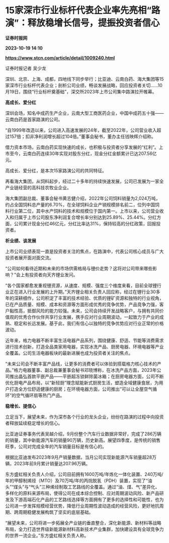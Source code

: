 # 15家深市行业标杆代表企业率先亮相“路演”：释放稳增长信号，提振投资者信心
**证券时报网**

**2023-10-19 14:10**

**https://www.stcn.com/article/detail/1009240.html**

证券时报记者 吴少龙

深圳、北京、上海、成都，四地线下同步举行；比亚迪、云南白药、海大集团等15家深市行业标杆代表企业；剖析公司业绩，畅谈发展战略，回应投资者关切……10月19日，围绕“行业标杆奠基础”，深交所2023年上市公司集中路演拉开帷幕。

**高成长、爱分红**

深圳会场，知名中成药生产企业，云南大型工商医药企业，中国中成药五十强——云南白药是首家路演的公司。

“自1999年改造以来，公司进入高速发展的24年，截至2022年，公司营业收入超过157倍；扣非净利润增长超过104倍。”董事会秘书，董办主任钱映辉介绍称。

借力资本市场，云南白药实现快速的成长，也积极与投资者分享发展的“红利”。上市至今，云南白药连续30年实现对股东分红，现金分红金额累计已达207.56亿元。

高成长、爱分红，是本次15家路演公司的共同特征。

再看海大集团，从饲料起步，经过二十多年的持续快速发展，公司已发展为一家全产业链经营的高科技农牧业企业。

海大集团副总裁、董事会秘书黄志健介绍，2022年公司饲料销量为2,024万吨，约占全国饲料总产量的6.70%，在全球饲料企业产销规模排名前二，位列中国饲料行业第二位，其中水产饲料的技术和规模位于国内第一。上市以来，公司营业收入和归属于上市公司股东净利润复合增长率分别达到25.89%、25.44%。分红方面，公司累计现金分红46亿元，分红比率达31%，保持较高的分红政策，回报投资者。

**析业绩、谈发展**

上市公司业绩表现一直是投资者关注的焦点，在路演中，代表公司核心成员与广大投资者展开面对面交流。

“公司如何看待近期和未来的市场供需格局与锂价走势？这将对公司带来哪些影响？”会上有投资者向天齐锂业发问。

“各个国家都愈发重视锂资源，从速度、规模、强度三个维度来看，目前全球锂行业正在进入行业发展的上升期。”天齐锂业相关负责人回应称，经过在锂行业30多年的深耕细作，公司积淀了丰富的技术经验、优质的锂矿资源和独特的行业视角，已在产品质量、规模、成本和资源等方面形成优秀的竞争优势，产品竞争力强，客户黏性高，抵御风险的能力较强。未来，公司会持续开发战略客户，与拥有共同价值观的优秀合作伙伴共享行业发展，携手应对行业周期波动，一起致力于产业的成熟、稳定和长远发展。基于此，我们有信心以独特的竞争优势应对行业正常的价格波动。

近年来，格力电器不断丰富生活电器产品系列，围绕健康、舒适、节能等消费需求进行技术创新，打造全品类家用电器，实现冰洗产品、厨房电器、环境电器等产业全覆盖。公司生活电器板块的最新进展也成为投资者关注的焦点。

“未来公司会不断丰富产品线，让更多的消费者可以体验到搭载格力核心技术的产品。”格力电器董事、副总裁兼董事会秘书邓晓博称，在冰洗产品方面，2023年公司推出晶弘首款平嵌产品——平嵌超冻锁鲜除菌冰箱；在厨房电器方面，公司不断优化厨电产品布局，以“新轻厨”理念赋能新式厨房生活，塑造全域健康食居，为用户打造全方位舒适健康的厨房；在环境电器方面，公司推出“可以让全屋空气循环”的空气循环扇等热门产品。

**稳增长、提信心**

立足当下，展望未来，作为深市各个行业的龙头企业，纷纷在路演的过程中向投资者释放延续稳定增长的信心。

比亚迪证券事务代表吴越介绍，9月份整个汽车行业数据非常好，完成了286万辆的销量，其中新能源汽车的销量90万辆，历史新高。展望四季度，是传统的销售旺季，公司对完成全年的汽车销量目标是有信心的。

根据比亚迪发布2023年9月产销量数据，当月公司实现新能源汽车销量超28万辆，2023年前9月累计销量达207.96万辆。

东方盛虹相关负责人介绍，公司目前拥有1600万吨/年炼化一体化装置、240万吨/年的甲醇制烯烃（MTO）及70万吨/年的丙烷脱氢（PDH）装置，实现了“油头”“煤头”与“气头”三种烯烃制取工艺路线的全覆盖。通过“油、煤、气”差异化、多样化的原料来源布局，使得公司在成本综合控制、应对周期波动风险、新产品研发及下游高端石化产品的工艺路线选择等方面拥有了更多的选择性和可能性，也为公司进一步发挥规模经营优势，降低行业周期性波动造成的经营风险，更好地抗周期、跨周期稳健发展构筑了坚实的底层基础。

“展望未来，公司将进一步拓展全产业链的垂直整合，深化新能源、新材料等战略布局，全力打造世界级新能源新材料高新技术产业集群，加快建设具有全球竞争力的世界一流企业。”东方盛虹相关负责人称。